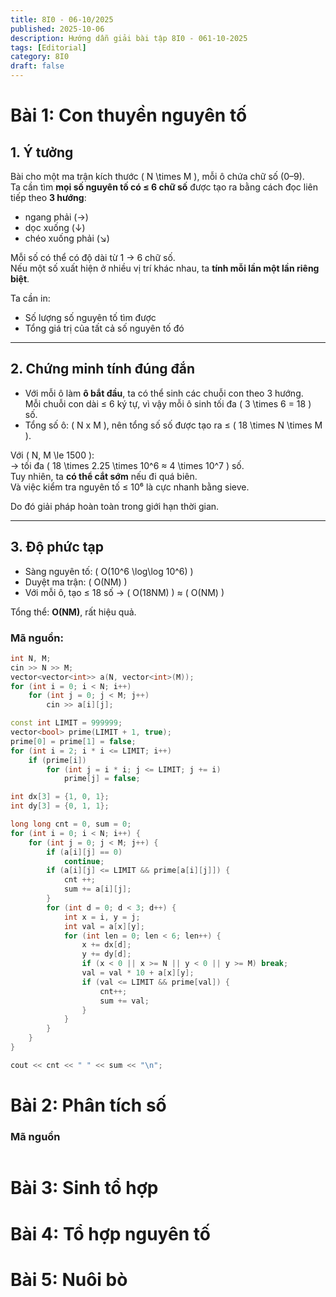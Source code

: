 ```yaml
---
title: 8I0 - 06-10/2025
published: 2025-10-06
description: Hướng dẫn giải bài tập 8I0 - 061-10-2025
tags: [Editorial]
category: 8I0
draft: false
---
```


# **Bài 1: Con thuyền nguyên tố**

## 1. Ý tưởng

Bài cho một ma trận kích thước \( N \times M \), mỗi ô chứa chữ số (0–9).  
Ta cần tìm **mọi số nguyên tố có ≤ 6 chữ số** được tạo ra bằng cách đọc liên tiếp theo **3 hướng**:
- ngang phải (→)
- dọc xuống (↓)
- chéo xuống phải (↘)

Mỗi số có thể có độ dài từ 1 → 6 chữ số.  
Nếu một số xuất hiện ở nhiều vị trí khác nhau, ta **tính mỗi lần một lần riêng biệt**.

Ta cần in:
- Số lượng số nguyên tố tìm được
- Tổng giá trị của tất cả số nguyên tố đó

---

## 2. Chứng minh tính đúng đắn

- Với mỗi ô làm **ô bắt đầu**, ta có thể sinh các chuỗi con theo 3 hướng.  
  Mỗi chuỗi con dài ≤ 6 ký tự, vì vậy mỗi ô sinh tối đa \( 3 \times 6 = 18 \) số.  
- Tổng số ô: \( N x M \), nên tổng số số được tạo ra ≤ \( 18 \times N \times M \).

Với \( N, M \le 1500 \):  
→ tối đa \( 18 \times 2.25 \times 10^6 ≈ 4 \times 10^7 \) số.  
Tuy nhiên, ta **có thể cắt sớm** nếu đi quá biên.  
Và việc kiểm tra nguyên tố ≤ 10⁶ là cực nhanh bằng sieve.

Do đó giải pháp hoàn toàn trong giới hạn thời gian.

---

## 3. Độ phức tạp

- Sàng nguyên tố: \( O(10^6 \log\log 10^6) \)
- Duyệt ma trận: \( O(NM) \)
- Với mỗi ô, tạo ≤ 18 số → \( O(18NM) \) ≈ \( O(NM) \)

Tổng thể: **O(NM)**, rất hiệu quả.


### Mã nguồn: 

```cpp
int N, M;
cin >> N >> M;
vector<vector<int>> a(N, vector<int>(M));
for (int i = 0; i < N; i++)
    for (int j = 0; j < M; j++)
        cin >> a[i][j];

const int LIMIT = 999999;
vector<bool> prime(LIMIT + 1, true);
prime[0] = prime[1] = false;
for (int i = 2; i * i <= LIMIT; i++)
    if (prime[i])
        for (int j = i * i; j <= LIMIT; j += i)
            prime[j] = false;

int dx[3] = {1, 0, 1};
int dy[3] = {0, 1, 1};

long long cnt = 0, sum = 0;
for (int i = 0; i < N; i++) {
    for (int j = 0; j < M; j++) {
        if (a[i][j] == 0)
            continue;
        if (a[i][j] <= LIMIT && prime[a[i][j]]) {
            cnt ++;
            sum += a[i][j];
        }
        for (int d = 0; d < 3; d++) {
            int x = i, y = j;
            int val = a[x][y];
            for (int len = 0; len < 6; len++) {
                x += dx[d];
                y += dy[d];
                if (x < 0 || x >= N || y < 0 || y >= M) break;
                val = val * 10 + a[x][y];
                if (val <= LIMIT && prime[val]) {
                    cnt++;
                    sum += val;
                }
            }
        }
    }
}

cout << cnt << " " << sum << "\n";
```

# **Bài 2: Phân tích số**

### Mã nguồn
```cpp

```

# **Bài 3: Sinh tổ hợp**



# **Bài 4: Tổ hợp nguyên tố**
# **Bài 5: Nuôi bò**

